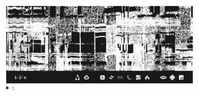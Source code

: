 <img src="./banner.png">
<details><summary> :: </summary>
<!--START_SECTION:waka-->

```
From: 09 August 2024 - To: 17 January 2025

Total Time: 884 hrs 49 mins

Python                     265 hrs 30 mins ///////------------------   27.67 %
PHP                        174 hrs 16 mins /////--------------------   18.16 %
Other                      74 hrs 51 mins  //-----------------------   07.80 %
```

<!--END_SECTION:waka-->
</details>
